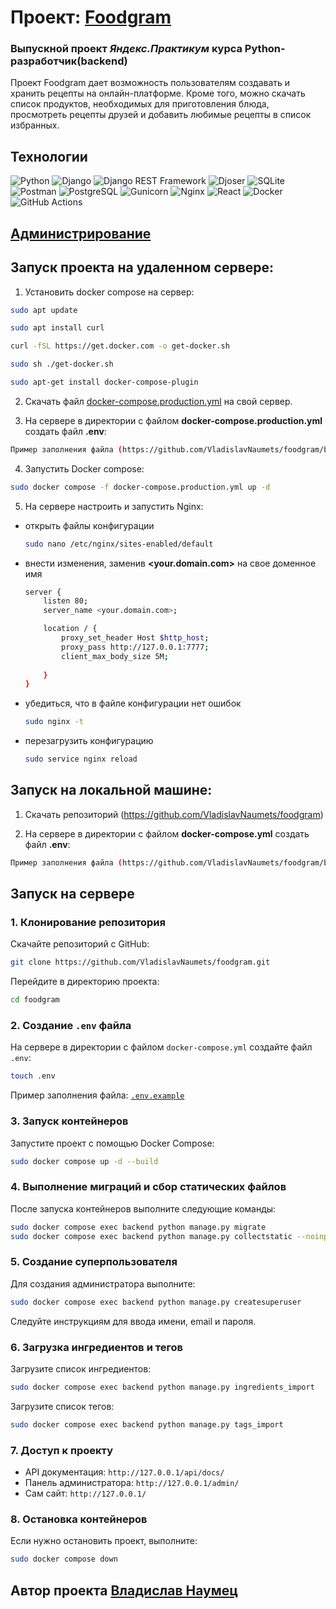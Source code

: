 # Проект: [Foodgram](https://food.sytes.net)
### Выпускной проект *Яндекс.Практикум* курса Python-разработчик(backend)

Проект Foodgram дает возможность пользователям создавать и хранить рецепты на онлайн-платформе. Кроме того, можно скачать список продуктов, необходимых для приготовления блюда, просмотреть рецепты друзей и добавить любимые рецепты в список избранных.


## Технологии
![Python](https://img.shields.io/badge/Python-3776AB?style=for-the-badge&logo=python&logoColor=white)
![Django](https://img.shields.io/badge/Django-092E20?style=for-the-badge&logo=django&logoColor=white)
![Django REST Framework](https://img.shields.io/badge/Django%20REST%20Framework-092E20?style=for-the-badge&logo=django&logoColor=white)
![Djoser](https://img.shields.io/badge/Djoser-092E20?style=for-the-badge&logo=django&logoColor=white)
![SQLite](https://img.shields.io/badge/SQLite-003B57?style=for-the-badge&logo=sqlite&logoColor=white)
![Postman](https://img.shields.io/badge/Postman-FF6C37?style=for-the-badge&logo=postman&logoColor=white)
![PostgreSQL](https://img.shields.io/badge/PostgreSQL-4169E1?style=for-the-badge&logo=postgresql&logoColor=white)
![Gunicorn](https://img.shields.io/badge/Gunicorn-499848?style=for-the-badge&logo=gunicorn&logoColor=white)
![Nginx](https://img.shields.io/badge/Nginx-009639?style=for-the-badge&logo=nginx&logoColor=white)
![React](https://img.shields.io/badge/React-61DAFB?style=for-the-badge&logo=react&logoColor=black)
![Docker](https://img.shields.io/badge/Docker-2496ED?style=for-the-badge&logo=docker&logoColor=white)
![GitHub Actions](https://img.shields.io/badge/GitHub_Actions-2088FF?style=for-the-badge&logo=github-actions&logoColor=white)

## [Администрирование](https://food.sytes.net/admin/)

## Запуск проекта на удаленном сервере:

1. Установить docker compose на сервер:
```bash
sudo apt update
```
```bash
sudo apt install curl
```
```bash
curl -fSL https://get.docker.com -o get-docker.sh
```
```bash
sudo sh ./get-docker.sh
```
```bash    
sudo apt-get install docker-compose-plugin
```

2. Скачать файл [docker-compose.production.yml](https://github.com/VladislavNaumets/foodgram/blob/main/docker-compose.production.yml) на свой сервер.

3. На сервере в директории с файлом **docker-compose.production.yml** создать файл  **.env**:
``` bash    
Пример заполнения файла (https://github.com/VladislavNaumets/foodgram/blob/main/.env.example)
```        
4. Запустить Docker compose:
``` bash
sudo docker compose -f docker-compose.production.yml up -d
```
5. На сервере настроить и запустить Nginx:
- открыть файлы конфигурации
    ``` bash
    sudo nano /etc/nginx/sites-enabled/default
    ```
- внести изменения, заменив **<your.domain.com>** на свое доменное имя
    ``` bash 
    server {
        listen 80;
        server_name <your.domain.com>;

        location / {
            proxy_set_header Host $http_host;        
            proxy_pass http://127.0.0.1:7777;
            client_max_body_size 5M;
            
        }
    }
    ``` 
- убедиться, что в файле конфигурации нет ошибок
    ``` bash
    sudo nginx -t
    ```
- перезагрузить конфигурацию
    ``` bash
    sudo service nginx reload
    ```

## Запуск на локальной машине:

1. Скачать репозиторий (https://github.com/VladislavNaumets/foodgram)

2. На сервере в директории с файлом **docker-compose.yml** создать файл  **.env**:
``` bash    
Пример заполнения файла (https://github.com/VladislavNaumets/foodgram/blob/main/.env.example)
```

## Запуск на сервере

### 1. Клонирование репозитория
Скачайте репозиторий с GitHub:
```bash
git clone https://github.com/VladislavNaumets/foodgram.git
```
Перейдите в директорию проекта:
```bash
cd foodgram
```

### 2. Создание `.env` файла
На сервере в директории с файлом `docker-compose.yml` создайте файл `.env`:
```bash
touch .env
```
Пример заполнения файла: [`.env.example`](https://github.com/VladislavNaumets/foodgram/blob/main/.env.example)

### 3. Запуск контейнеров
Запустите проект с помощью Docker Compose:
```bash
sudo docker compose up -d --build
```

### 4. Выполнение миграций и сбор статических файлов
После запуска контейнеров выполните следующие команды:
```bash
sudo docker compose exec backend python manage.py migrate
sudo docker compose exec backend python manage.py collectstatic --noinput
```

### 5. Создание суперпользователя
Для создания администратора выполните:
```bash
sudo docker compose exec backend python manage.py createsuperuser
```
Следуйте инструкциям для ввода имени, email и пароля.

### 6. Загрузка ингредиентов и тегов
Загрузите список ингредиентов:
```bash
sudo docker compose exec backend python manage.py ingredients_import
```
Загрузите список тегов:
```bash
sudo docker compose exec backend python manage.py tags_import
```

### 7. Доступ к проекту
- API документация: `http://127.0.0.1/api/docs/`
- Панель администратора: `http://127.0.0.1/admin/`
- Сам сайт: `http://127.0.0.1/`

### 8. Остановка контейнеров
Если нужно остановить проект, выполните:
```bash
sudo docker compose down
```

## Автор проекта [**Владислав Наумец**](https://github.com/VladislavNaumets)